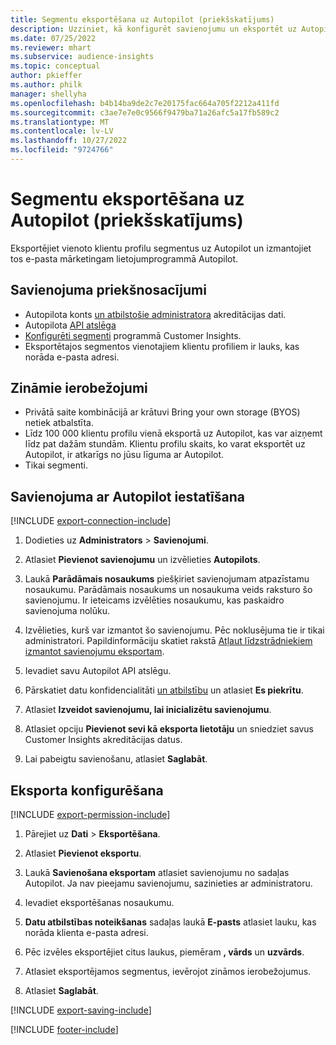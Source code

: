 ```yaml
---
title: Segmentu eksportēšana uz Autopilot (priekšskatījums)
description: Uzziniet, kā konfigurēt savienojumu un eksportēt uz Autopilot.
ms.date: 07/25/2022
ms.reviewer: mhart
ms.subservice: audience-insights
ms.topic: conceptual
author: pkieffer
ms.author: philk
manager: shellyha
ms.openlocfilehash: b4b14ba9de2c7e20175fac664a705f2212a411fd
ms.sourcegitcommit: c3ae7e7e0c9566f9479ba71a26afc5a17fb589c2
ms.translationtype: MT
ms.contentlocale: lv-LV
ms.lasthandoff: 10/27/2022
ms.locfileid: "9724766"
---
```

# <a name="export-segments-to-autopilot-preview"></a>Segmentu eksportēšana uz Autopilot (priekšskatījums)

Eksportējiet vienoto klientu profilu segmentus uz Autopilot un izmantojiet tos e-pasta mārketingam lietojumprogrammā Autopilot.

## <a name="prerequisites-for-a-connection"></a>Savienojuma priekšnosacījumi

- Autopilota konts [un atbilstošie administratora](https://www.autopilothq.com/) akreditācijas dati.
- Autopilota [API atslēga](https://autopilot.docs.apiary.io/#)
- [Konfigurēti segmenti](segments.md) programmā Customer Insights.
- Eksportētajos segmentos vienotajiem klientu profiliem ir lauks, kas norāda e-pasta adresi.

## <a name="known-limitations"></a>Zināmie ierobežojumi

- Privātā saite kombinācijā ar krātuvi Bring your own storage (BYOS) netiek atbalstīta.
- Līdz 100 000 klientu profilu vienā eksportā uz Autopilot, kas var aizņemt līdz pat dažām stundām. Klientu profilu skaits, ko varat eksportēt uz Autopilot, ir atkarīgs no jūsu līguma ar Autopilot.
- Tikai segmenti.

## <a name="set-up-connection-to-autopilot"></a>Savienojuma ar Autopilot iestatīšana

[!INCLUDE [export-connection-include](includes/export-connection-admn.md)]

1. Dodieties uz **Administrators** > **Savienojumi**.

1. Atlasiet **Pievienot savienojumu** un izvēlieties **Autopilots**.

1. Laukā **Parādāmais nosaukums** piešķiriet savienojumam atpazīstamu nosaukumu. Parādāmais nosaukums un nosaukuma veids raksturo šo savienojumu. Ir ieteicams izvēlēties nosaukumu, kas paskaidro savienojuma nolūku.

1. Izvēlieties, kurš var izmantot šo savienojumu. Pēc noklusējuma tie ir tikai administratori. Papildinformāciju skatiet rakstā [Atļaut līdzstrādniekiem izmantot savienojumu eksportam](connections.md#allow-contributors-to-use-a-connection-for-exports).

1. Ievadiet savu Autopilot API atslēgu.

1. Pārskatiet datu konfidencialitāti [un atbilstību](connections.md#data-privacy-and-compliance) un atlasiet **Es piekrītu**.

1. Atlasiet **Izveidot savienojumu, lai inicializētu savienojumu**.

1. Atlasiet opciju **Pievienot sevi kā eksporta lietotāju** un sniedziet savus Customer Insights akreditācijas datus.

1. Lai pabeigtu savienošanu, atlasiet **Saglabāt**.

## <a name="configure-an-export"></a>Eksporta konfigurēšana

[!INCLUDE [export-permission-include](includes/export-permission.md)]

1. Pārejiet uz **Dati** > **Eksportēšana**.

1. Atlasiet **Pievienot eksportu**.

1. Laukā **Savienošana eksportam** atlasiet savienojumu no sadaļas Autopilot. Ja nav pieejamu savienojumu, sazinieties ar administratoru.

1. Ievadiet eksportēšanas nosaukumu.

1. **Datu atbilstības noteikšanas** sadaļas laukā **E-pasts** atlasiet lauku, kas norāda klienta e-pasta adresi.

1. Pēc izvēles eksportējiet citus laukus, piemēram **, vārds** un **uzvārds**.

1. Atlasiet eksportējamos segmentus, ievērojot zināmos ierobežojumus.

1. Atlasiet **Saglabāt**.

[!INCLUDE [export-saving-include](includes/export-saving.md)]

[!INCLUDE [footer-include](includes/footer-banner.md)]
